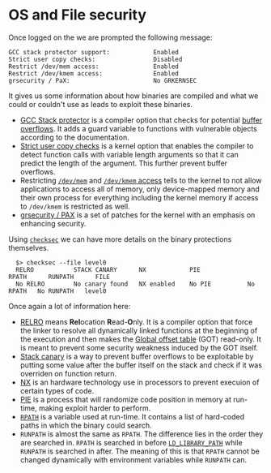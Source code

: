 # OS and File security

Once logged on the we are prompted the following message:

```
GCC stack protector support:            Enabled
Strict user copy checks:                Disabled
Restrict /dev/mem access:               Enabled
Restrict /dev/kmem access:              Enabled
grsecurity / PaX:                       No GRKERNSEC
```

It gives us some information about how binaries are compiled and what we could or couldn't use as leads to exploit these binaries.

- [GCC Stack protector](https://mudongliang.github.io/2016/05/24/stack-protector.html) is a compiler option that checks for potential [buffer overflows](https://en.wikipedia.org/wiki/Buffer_overflow). It adds a guard variable to functions with vulnerable objects according to the documentation.
- [Strict user copy checks](https://blog.siphos.be/2011/07/checksec-kernel-security/) is a kernel option that enables the compiler to detect function calls with variable length arguments so that it can predict the length of the argument. This further prevent buffer overflows.
- Restricting [`/dev/mem`](https://blog.siphos.be/2011/07/checksec-kernel-security/) and [`/dev/kmem` access](https://blog.siphos.be/2011/07/checksec-kernel-security/) tells to the kernel to not allow applications to access all of memory, only device-mapped memory and their own process for everything including the kernel memory if access to `/dev/kmem` is restricted as well.
- [grsecurity / PAX](https://wiki.debian.org/grsecurity) is a set of patches for the kernel with an emphasis on enhancing security.

Using [`checksec`](https://www.systutorials.com/docs/linux/man/7-checksec/) we can have more details on the binary protections themselves.

```shell
  $> checksec --file level0
  RELRO           STACK CANARY      NX            PIE             RPATH      RUNPATH      FILE
  No RELRO        No canary found   NX enabled    No PIE          No RPATH   No RUNPATH   level0
```

Once again a lot of information here:

- [RELRO](https://www.redhat.com/en/blog/hardening-elf-binaries-using-relocation-read-only-relro) means **Rel**ocation **R**ead-**O**nly. It is a compiler option that force the linker to resolve all dynamically linked functions at the beginning of the execution and then makes the [Global offset table](https://en.wikipedia.org/wiki/Global_Offset_Table) (GOT) read-only. It is meant to prevent some security weakness induced by the GOT itself.
- [Stack canary](https://www.sans.org/blog/stack-canaries-gingerly-sidestepping-the-cage/) is a way to prevent buffer overflows to be exploitable by putting some value after the buffer itself on the stack and check if it was overriden on function return.
- [NX](https://access.redhat.com/solutions/2936741) is an hardware technology use in processors to prevent execuion of certain types of code.
- [PIE](https://en.wikipedia.org/wiki/Position-independent_code) is a process that will randomize code position in memory at run-time, making exploit harder to perform.
- [`RPATH`](https://en.wikipedia.org/wiki/Rpath#:~:text=In%20computing%2C%20rpath%20designates%20the,(or%20another%20shared%20library).) is a variable used at run-time. It contains a list of hard-coded paths in which the binary could search.
- `RUNPATH` is almost the same as `RPATH`. The difference lies in the order they are searched in. `RPATH` is searched in before [`LD_LIBRARY_PATH`]() while `RUNPATH` is searched in after. The meaning of this is that `RPATH` cannot be changed dynamically with environment variables while `RUNPATH` can.